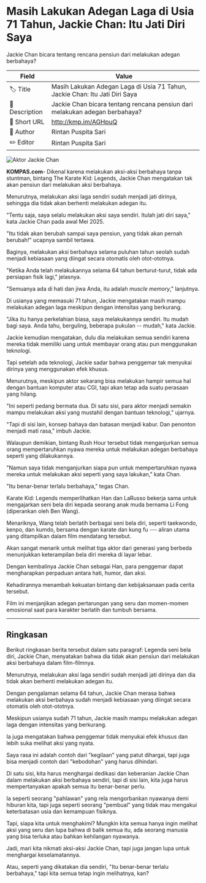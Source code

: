 # Masih Lakukan Adegan Laga di Usia 71 Tahun, Jackie Chan: Itu Jati Diri Saya

Jackie Chan bicara tentang rencana pensiun dari melakukan adegan berbahaya?

| Field         | Value                                                       |
|---------------|-------------------------------------------------------------|
| 🏷️ Title       | Masih Lakukan Adegan Laga di Usia 71 Tahun, Jackie Chan: Itu Jati Diri Saya |
| 📝 Description | Jackie Chan bicara tentang rencana pensiun dari melakukan adegan berbahaya? |
| 🔗 Short URL   | http://kmp.im/AGHpuQ |
| 👤 Author      | Rintan Puspita Sari |
| ✏️ Editor      | Rintan Puspita Sari |

![Aktor Jackie Chan  ](https://asset.kompas.com/crops/FZ5W4MNErfLTEHKGrry6tPYo7i4=/0x0:908x605/750x500/data/photo/2023/05/04/645388b3a7701.jpg)

**KOMPAS.com**- Dikenal karena melakukan aksi-aksi berbahaya tanpa stuntman, bintang The Karate Kid: Legends, Jackie Chan mengatakan tak akan pensiun dari melakukan aksi berbahaya.

Menurutnya, melakukan aksi laga sendiri sudah menjadi jati dirinya, sehingga dia tidak akan berhenti melakukan adegan itu. 

\"Tentu saja, saya selalu melakukan aksi saya sendiri. Itulah jati diri saya,\" kata Jackie Chan pada awal Mei 2025.

\"Itu tidak akan berubah sampai saya pensiun, yang tidak akan pernah berubah!\" ucapnya sambil tertawa.

Baginya, melakukan aksi berbahaya selama puluhan tahun seolah sudah menjadi kebiasaan yang diingat secara otomatis oleh otot-ototnya.

\"Ketika Anda telah melakukannya selama 64 tahun berturut-turut, tidak ada persiapan fisik lagi,\" jelasnya.

\"Semuanya ada di hati dan jiwa Anda, itu adalah *muscle memory*,\" lanjutnya.

Di usianya yang memasuki 71 tahun, Jackie mengatakan masih mampu melakukan adegan laga meskipun dengan intensitas yang berkurang. 

\"Jika itu hanya perkelahian biasa, saya melakukannya sendiri. Itu mudah bagi saya. Anda tahu, berguling, beberapa pukulan -- mudah,\" kata Jackie. 

Jackie kemudian mengatakan, dulu dia melakukan semua sendiri karena mereka tidak memiliki uang untuk membayar orang atau pun menggunakan teknologi.

Tapi setelah ada teknologi, Jackie sadar bahwa penggemar tak menyukai dirinya yang menggunakan efek khusus.

Menurutnya, meskipun aktor sekarang bisa melakukan hampir semua hal dengan bantuan komputer atau CGI, tapi akan tetap ada suatu perasaan yang hilang.

\"Ini seperti pedang bermata dua. Di satu sisi, para aktor menjadi semakin mampu melakukan aksi yang mustahil dengan bantuan teknologi,\" ujarnya.

\"Tapi di sisi lain, konsep bahaya dan batasan menjadi kabur. Dan penonton menjadi mati rasa,\" imbuh Jackie.

Walaupun demikian, bintang Rush Hour tersebut tidak menganjurkan semua orang mempertaruhkan nyawa mereka untuk melakukan adegan berbahaya seperti yang dilakukannya.

\"Namun saya tidak menganjurkan siapa pun untuk mempertaruhkan nyawa mereka untuk melakukan aksi seperti yang saya lakukan,\" kata Chan.

\"Itu benar-benar terlalu berbahaya,\" tegas Chan.

Karate Kid: Legends memperlihatkan Han dan LaRusso bekerja sama untuk mengajarkan seni bela diri kepada seorang anak muda bernama Li Fong (diperankan oleh Ben Wang).

Menariknya, Wang telah berlatih berbagai seni bela diri, seperti taekwondo, kenpo, dan kumdo, bersama dengan karate dan kung fu --- aliran utama yang ditampilkan dalam film mendatang tersebut.

Akan sangat menarik untuk melihat tiga aktor dari generasi yang berbeda menunjukkan keterampilan bela diri mereka di layar lebar.

Dengan kembalinya Jackie Chan sebagai Han, para penggemar dapat mengharapkan perpaduan antara hati, humor, dan aksi.

Kehadirannya menambah kekuatan bintang dan kebijaksanaan pada cerita tersebut.

Film ini menjanjikan adegan pertarungan yang seru dan momen-momen emosional saat para karakter berlatih dan tumbuh bersama.

---
## Ringkasan

Berikut ringkasan berita tersebut dalam satu paragraf: Legenda seni bela diri, Jackie Chan, menyatakan bahwa dia tidak akan pensiun dari melakukan aksi berbahaya dalam film-filmnya.

 Menurutnya, melakukan aksi laga sendiri sudah menjadi jati dirinya dan dia tidak akan berhenti melakukan adegan itu.

 Dengan pengalaman selama 64 tahun, Jackie Chan merasa bahwa melakukan aksi berbahaya sudah menjadi kebiasaan yang diingat secara otomatis oleh otot-ototnya.

 Meskipun usianya sudah 71 tahun, Jackie masih mampu melakukan adegan laga dengan intensitas yang berkurang.

 Ia juga mengatakan bahwa penggemar tidak menyukai efek khusus dan lebih suka melihat aksi yang nyata.



Saya rasa ini adalah contoh dari "kegilaan" yang patut dihargai, tapi juga bisa menjadi contoh dari "kebodohan" yang harus dihindari.

 Di satu sisi, kita harus menghargai dedikasi dan keberanian Jackie Chan dalam melakukan aksi berbahaya sendiri, tapi di sisi lain, kita juga harus mempertanyakan apakah semua itu benar-benar perlu.

 Ia seperti seorang "pahlawan" yang rela mengorbankan nyawanya demi hiburan kita, tapi juga seperti seorang "pembual" yang tidak mau mengakui keterbatasan usia dan kemampuan fisiknya.

 Tapi, siapa kita untuk menghakimi? Mungkin kita semua hanya ingin melihat aksi yang seru dan lupa bahwa di balik semua itu, ada seorang manusia yang bisa terluka atau bahkan kehilangan nyawanya.

 Jadi, mari kita nikmati aksi-aksi Jackie Chan, tapi juga jangan lupa untuk menghargai keselamatannya.

 Atau, seperti yang dikatakan dia sendiri, "Itu benar-benar terlalu berbahaya," tapi kita semua tetap ingin melihatnya, kan?
